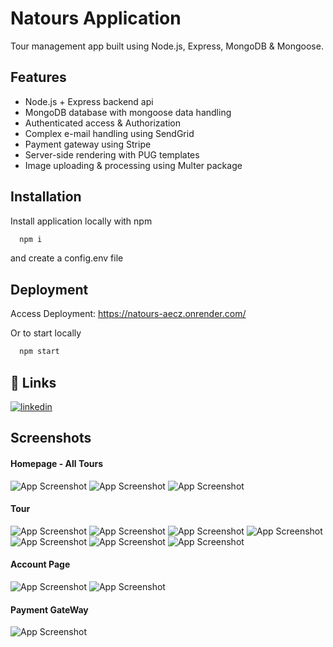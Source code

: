 
# Natours Application

Tour management app built using Node.js, Express, MongoDB & Mongoose.


## Features

- Node.js + Express backend api
- MongoDB database with mongoose data handling
- Authenticated access & Authorization
- Complex e-mail handling using SendGrid
- Payment gateway using Stripe
- Server-side rendering with PUG templates
- Image uploading & processing using Multer package


## Installation

Install application locally with npm

```bash
  npm i
```
and create a config.env file
## Deployment

Access Deployment: https://natours-aecz.onrender.com/

Or to start locally

```bash
  npm start
```


## 🔗 Links
[![linkedin](https://img.shields.io/badge/linkedin-0A66C2?style=for-the-badge&logo=linkedin&logoColor=white)](https://www.linkedin.com/in/rusira-de-silva-b37192241/)



## Screenshots

#### Homepage - All Tours

![App Screenshot](https://drive.google.com/uc?export=view&id=11gZCbgALckUXquEfm4iV9WA6haK1nYGR)
![App Screenshot](https://drive.google.com/uc?export=view&id=104s5NfweJNnrttKc4OZ0r-RvHVZvhJy4)
![App Screenshot](https://drive.google.com/uc?export=view&id=1iKiqQdVuVVpMzEFCH7VmMVWOBHuHsa9T)

#### Tour

![App Screenshot](https://drive.google.com/uc?export=view&id=1BMIq3szYqca8FnN6YGE7f4jwHAVEOQ1d)
![App Screenshot](https://drive.google.com/uc?export=view&id=1_snsiWy7XWXRM8IMUbBhjmHaY8CRME8J)
![App Screenshot](https://drive.google.com/uc?export=view&id=1X7cO36GFRf4Kp4OkdErQRu4Dqje54OrY)
![App Screenshot](https://drive.google.com/uc?export=view&id=1ddemPYMqwklJdaMtymAiC2VBrGkeqIt5)
![App Screenshot](https://drive.google.com/uc?export=view&id=1JS4mERkDz0fGZC1IpPteXjIK4Vl7QiNv)
![App Screenshot](https://drive.google.com/uc?export=view&id=1x14JGCpIdB01Cw_3P3UPyvAvr1GsKvvG)
![App Screenshot](https://drive.google.com/uc?export=view&id=1deUwkhqlWSF83GPlA_Vt92n3Olwu1T3s)

#### Account Page

![App Screenshot](https://drive.google.com/uc?export=view&id=1Sq7f9pn1AYU3HD7uVFp1sFB4lZT0OcUy)
![App Screenshot](https://drive.google.com/uc?export=view&id=1dvV7ESTiaMbzQDstPIBLCmR4Rt_qmKHw)

#### Payment GateWay

![App Screenshot](https://drive.google.com/uc?export=view&id=1vkLREdztMeSpTaJsWXir9uY0NoMcvxQK)



